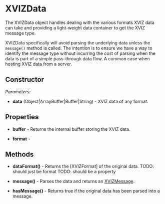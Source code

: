 # XVIZData

The XVIZData object handles dealing with the various formats XVIZ data can take and providing a
light-weight data container to get the XVIZ message type.

XVIZData specifically will avoid parsing the underlying data unless the `message()` method is
called. The intention is to ensure we have a way to identify the message type without incurring the
cost of parsing when the data is part of a simple pass-through data flow. A common case when hosting
XVIZ data from a server.

## Constructor

_Parameters:_

- **data** (Object|ArrayBuffer|Buffer|String) - XVIZ data of any format.

## Properties

- **buffer** - Returns the internal buffer storing the XVIZ data.

- **format** -

## Methods

- **dataFormat()** - Returns the [XVIZFormat] of the original data. TODO: should just be format
  TODO: should be a property

- **message()** - Parses the data and returns an
  [XVIZMessage](/docs/api-reference/io/xviz-message.md).

- **hasMessage()** - Returns true if the original data has been parsed into a message.
